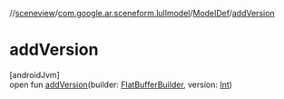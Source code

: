 //[sceneview](../../../index.md)/[com.google.ar.sceneform.lullmodel](../index.md)/[ModelDef](index.md)/[addVersion](add-version.md)

# addVersion

[androidJvm]\
open fun [addVersion](add-version.md)(builder: [FlatBufferBuilder](../../com.google.flatbuffers/-flat-buffer-builder/index.md), version: [Int](https://kotlinlang.org/api/latest/jvm/stdlib/kotlin/-int/index.html))
